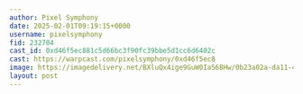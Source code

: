 ```yaml
---
author: Pixel Symphony
date: 2025-02-01T09:19:15+0000
username: pixelsymphony
fid: 232704
cast_id: 0xd46f5ec881c5d66bc3f90fc39bbe5d1cc6d6402c
cast: https://warpcast.com/pixelsymphony/0xd46f5ec8
image: https://imagedelivery.net/BXluQx4ige9GuW0Ia56BHw/0b23a02a-da11-4de4-cd32-f7bb2025e500/original
layout: post
---
```

  

<img src='https://imagedelivery.net/BXluQx4ige9GuW0Ia56BHw/0b23a02a-da11-4de4-cd32-f7bb2025e500/original' alt='' referrerpolicy='no-referrer'/>